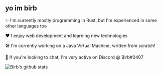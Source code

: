 ## yo im birb

✨ I'm currently mostly programming in Rust, but I'm experienced in some other languages too

❤️ I enjoy web development and learning new technologies

🛠️ I'm currently working on a Java Virtual Machine, written from scratch!

💬 If you're looking to chat, I'm very active on Discord @ Birb#0407

![Birb's github stats](https://github-readme-stats.vercel.app/api?username=birbe&theme=nord)
